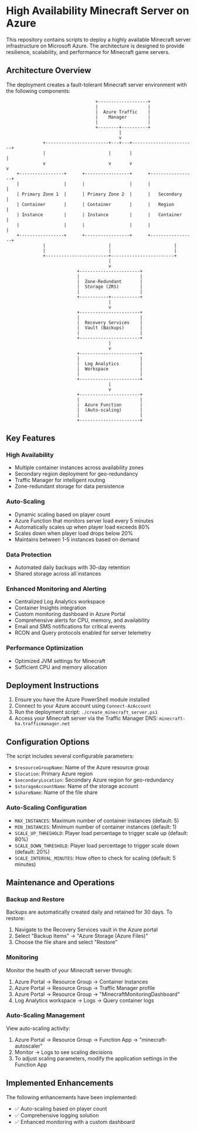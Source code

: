 # High Availability Minecraft Server on Azure

This repository contains scripts to deploy a highly available Minecraft server infrastructure on Microsoft Azure. The architecture is designed to provide resilience, scalability, and performance for Minecraft game servers.

## Architecture Overview

The deployment creates a fault-tolerant Minecraft server environment with the following components:

```
                                  +-------------------+
                                  |                   |
                                  |  Azure Traffic    |
                                  |    Manager        |
                                  |                   |
                                  +--------+----------+
                                           |
                                           v
              +------------------------+---+---+------------------------+
              |                        |       |                        |
              v                        v       v                        v
    +-----------------+      +-----------------+      +-----------------+
    |                 |      |                 |      |                 |
    | Primary Zone 1  |      | Primary Zone 2  |      |   Secondary     |
    | Container       |      | Container       |      |   Region        |
    | Instance        |      | Instance        |      |   Container     |
    |                 |      |                 |      |                 |
    +-----------------+      +-----------------+      +-----------------+
              |                        |                        |
              |                        |                        |
              +------------------------+------------------------+
                                       |
                                       v
                           +-----------------------+
                           |                       |
                           |  Zone-Redundant       |
                           |  Storage (ZRS)        |
                           |                       |
                           +-----------+-----------+
                                       |
                                       v
                           +-----------------------+
                           |                       |
                           |  Recovery Services    |
                           |  Vault (Backups)      |
                           |                       |
                           +-----------------------+
                                       |
                                       v
                           +-----------------------+
                           |                       |
                           |  Log Analytics        |
                           |  Workspace            |
                           |                       |
                           +-----------------------+
                                       |
                                       v
                           +-----------------------+
                           |                       |
                           |  Azure Function       |
                           |  (Auto-scaling)       |
                           |                       |
                           +-----------------------+
```

## Key Features

### High Availability
- Multiple container instances across availability zones
- Secondary region deployment for geo-redundancy
- Traffic Manager for intelligent routing
- Zone-redundant storage for data persistence

### Auto-Scaling
- Dynamic scaling based on player count
- Azure Function that monitors server load every 5 minutes
- Automatically scales up when player load exceeds 80%
- Scales down when player load drops below 20%
- Maintains between 1-5 instances based on demand

### Data Protection
- Automated daily backups with 30-day retention
- Shared storage across all instances

### Enhanced Monitoring and Alerting
- Centralized Log Analytics workspace
- Container Insights integration
- Custom monitoring dashboard in Azure Portal
- Comprehensive alerts for CPU, memory, and availability
- Email and SMS notifications for critical events
- RCON and Query protocols enabled for server telemetry

### Performance Optimization
- Optimized JVM settings for Minecraft
- Sufficient CPU and memory allocation

## Deployment Instructions

1. Ensure you have the Azure PowerShell module installed
2. Connect to your Azure account using `Connect-AzAccount`
3. Run the deployment script: `./create_minecraft_server.ps1`
4. Access your Minecraft server via the Traffic Manager DNS: `minecraft-ha.trafficmanager.net`

## Configuration Options

The script includes several configurable parameters:

- `$resourceGroupName`: Name of the Azure resource group
- `$location`: Primary Azure region
- `$secondaryLocation`: Secondary Azure region for geo-redundancy
- `$storageAccountName`: Name of the storage account
- `$shareName`: Name of the file share

### Auto-Scaling Configuration
- `MAX_INSTANCES`: Maximum number of container instances (default: 5)
- `MIN_INSTANCES`: Minimum number of container instances (default: 1)
- `SCALE_UP_THRESHOLD`: Player load percentage to trigger scale up (default: 80%)
- `SCALE_DOWN_THRESHOLD`: Player load percentage to trigger scale down (default: 20%)
- `SCALE_INTERVAL_MINUTES`: How often to check for scaling (default: 5 minutes)

## Maintenance and Operations

### Backup and Restore
Backups are automatically created daily and retained for 30 days. To restore:

1. Navigate to the Recovery Services vault in the Azure portal
2. Select "Backup Items" → "Azure Storage (Azure Files)"
3. Choose the file share and select "Restore"

### Monitoring
Monitor the health of your Minecraft server through:

1. Azure Portal → Resource Group → Container Instances
2. Azure Portal → Resource Group → Traffic Manager profile
3. Azure Portal → Resource Group → "MinecraftMonitoringDashboard"
4. Log Analytics workspace → Logs → Query container logs

### Auto-Scaling Management
View auto-scaling activity:

1. Azure Portal → Resource Group → Function App → "minecraft-autoscaler"
2. Monitor → Logs to see scaling decisions
3. To adjust scaling parameters, modify the application settings in the Function App

## Implemented Enhancements

The following enhancements have been implemented:
- ✅ Auto-scaling based on player count
- ✅ Comprehensive logging solution
- ✅ Enhanced monitoring with a custom dashboard


